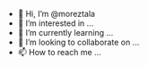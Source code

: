 - 👋 Hi, I’m @moreztala
- 👀 I’m interested in ...
- 🌱 I’m currently learning ...
- 💞️ I’m looking to collaborate on ...
- 📫 How to reach me ...

<!---
moreztala/moreztala is a ✨ special ✨ repository because its `README.md` (this file) appears on your GitHub profile.
You can click the Preview link to take a look at your changes.
--->
